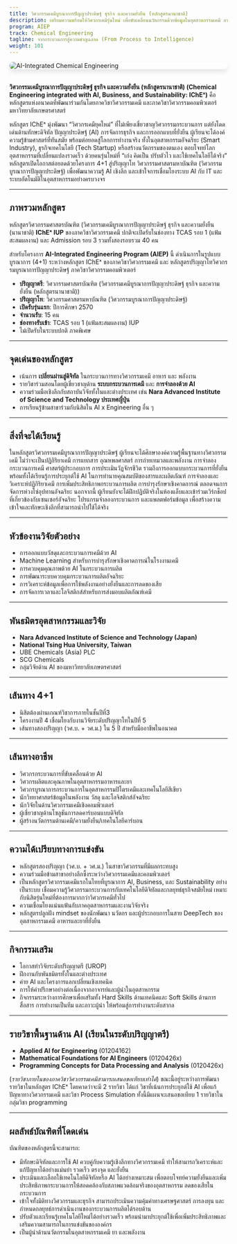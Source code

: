 ```yaml
---
title: วิศวกรรมเคมีบูรณาการปัญญาประดิษฐ์ ธุรกิจ และความยั่งยืน (หลักสูตรนานาชาติ) 
description: เตรียมความพร้อมให้วิศวกรเคมีรุ่นใหม่ เพื่อขับเคลื่อนนวัตกรรมด้วยข้อมูลในอุตสาหกรรมเคมี อาหาร ยา และพลังงาน <br>**เริ่มรับนิสิตปีการศึกษา 2570**
program: AIEP
track: Chemical Engineering
tagline: จากกระบวนการสู่ความชาญฉลาด (From Process to Intelligence)
weight: 101
---
```


<img src="/img/banners/chemical-hero-new.png"
     alt="AI-Integrated Chemical Engineering"
     style="max-width: 100%; height: auto; margin: 0 0 2rem 0; border-radius: 1rem; box-shadow: 0 6px 12px rgba(0,0,0,0.1); display: block;" />


**วิศวกรรมเคมีบูรณาการปัญญาประดิษฐ์ ธุรกิจ และความยั่งยืน (หลักสูตรนานาชาติ) (Chemical Engineering integrated with AI, Business, and Sustainability: IChEˣ)** คือหลักสูตรแห่งอนาคตที่พัฒนาร่วมกันโดยภาควิชาวิศวกรรมเคมี และภาควิชาวิศวกรรมคอมพิวเตอร์ มหาวิทยาลัยเกษตรศาสตร์

หลักสูตร IChEˣ มุ่งพัฒนา “วิศวกรเคมียุคใหม่” ที่ไม่เพียงเชี่ยวชาญวิศวกรรมกระบวนการ แต่ยังโดดเด่นด้านทักษะดิจิทัล ปัญญาประดิษฐ์ (AI) การจัดการธุรกิจ และการออกแบบที่ยั่งยืน ผู้เรียนจะได้องค์ความรู้ข้ามศาสตร์ที่ทันสมัย พร้อมต่อยอดสู่โลกการทำงานจริง ทั้งในอุตสาหกรรมอัจฉริยะ (Smart Industry), ธุรกิจเทคโนโลยี (Tech Startup) หรือสร้างนวัตกรรมของตนเอง ตอบโจทย์โลกอุตสาหกรรมที่เปลี่ยนแปลงรวดเร็ว ด้วยคนรุ่นใหม่ที่ “เก่ง คิดเป็น ปรับตัวไว และใช้เทคโนโลยีได้จริง” หลักสูตรเปิดโอกาสต่อยอดด้วยโครงการ 4+1 สู่ปริญญาโท วิศวกรรมศาสตรมหาบัณฑิต (วิศวกรรมบูรณาการปัญญาประดิษฐ์) เพื่อพัฒนาความรู้ AI เชิงลึก และเข้าใจการเชื่อมโยงระบบ AI กับ IT และระบบอัตโนมัติในอุตสาหกรรมอย่างครบวงจร
  
---

##  ภาพรวมหลักสูตร

หลักสูตรวิศวกรรมศาสตรบัณฑิต (วิศวกรรมเคมีบูรณาการปัญญาประดิษฐ์ ธุรกิจ และความยั่งยืน (นานาชาติ) **IChEˣ IUP**  ของภาควิชาวิศวกรรมเคมี ปกติจะเปิดรับในช่องทาง TCAS รอบ 1 (แฟ้มสะสมผลงาน) และ Admission รอบ 3 รวมทั้งสองรอบรวม 40 คน

สำหรับโครงการ **AI-Integrated Engineering Program (AIEP)** นี้ ดำเนินการในรูปแบบบูรณาการ (4+1) ระหว่างหลักสูตร IChEˣ  ของภาควิชาวิศวกรรมเคมี และ หลักสูตรปริญญาโทวิศวกรรมบูรณาการปัญญาประดิษฐ์ ภาควิชาวิศวกรรมคอมพิวเตอร์ 

-  **ปริญญาตรี**: วิศวกรรมศาสตรบัณฑิต (วิศวกรรมเคมีบูรณาการปัญญาประดิษฐ์ ธุรกิจ และความยั่งยืน (หลักสูตรนานาชาติ))  
-  **ปริญญาโท**: วิศวกรรมศาสตรมหาบัณฑิต (วิศวกรรมบูรณาการปัญญาประดิษฐ์)  
-  **เปิดรับรุ่นแรก**: ปีการศึกษา 2570  
-  **จำนวนรับ**: 15 คน  
-  **ช่องทางรับเข้า**: TCAS รอบ 1 (แฟ้มสะสมผลงาน) IUP
-  ไม่เปิดรับในระบบปกติ ภาคพิเศษ

---

##  จุดเด่นของหลักสูตร

 
- เน้นการ **เปลี่ยนผ่านสู่ดิจิทัล** ในกระบวนการทางวิศวกรรมเคมี อาหาร และ พลังงาน 
- รายวิชาร่วมสอนโดยผู้เชี่ยวชาญด้าน **ระบบกระบวนการเคมี** และ **การจำลองด้วย AI**  
- ความร่วมมือเชิงลึกกับสถาบันวิจัยทั้งในและต่างประเทศ เช่น **Nara Advanced Institute of Science and Technology ประเทศญี่ปุ่น**
- การเรียนรู้ข้ามสาขาร่วมกับนิสิตใน AI x Engineering อื่น ๆ

---

##  สิ่งที่จะได้เรียนรู้

ในหลักสูตรวิศวกรรมเคมีบูรณาการปัญญาประดิษฐ์ ผู้เรียนจะได้ศึกษาองค์ความรู้พื้นฐานทางวิศวกรรมเคมี ไม่ว่าจะเป็นปฏิกิริยาเคมี การแยกสาร อุณหพลศาสตร์ การถ่ายเทมวลและพลังงาน การจำลองกระบวนการเคมี ศาสตร์ผู้ประกอบการ การประเมินวัฏจักรชีวิต รวมถึงการออกแบบกระบวนการที่ยั่งยืน พร้อมทั้งได้เรียนรู้การประยุกต์ใช้ AI ในการทำนายคุณสมบัติของสารและผลิตภัณฑ์ การจำลองและวิเคราะห์ปฏิกิริยาเคมี การเพิ่มประสิทธิภาพกระบวนการผลิต การบำรุงรักษาเชิงคาดการณ์ ตลอดจนการจัดการห่วงโซ่อุปทานอัจฉริยะ นอกจากนี้ ผู้เรียนยังจะได้ฝึกปฏิบัติจริงในห้องแล็บและเข้าร่วมเวิร์กช็อปที่เกี่ยวข้องกับเซนเซอร์อัจฉริยะ โปรแกรมจำลองกระบวนการ และแพลตฟอร์มข้อมูล เพื่อสร้างความเข้าใจและทักษะเชิงลึกที่สามารถนำไปใช้ได้จริง

---

##  หัวข้องานวิจัยตัวอย่าง

- การออกแบบวัสดุและกระบวนการเคมีด้วย AI  
- Machine Learning สำหรับการบำรุงรักษาเชิงคาดการณ์ในโรงงานเคมี  
- การควบคุมคุณภาพด้วย AI ในกระบวนการผลิต   
- การพัฒนาระบบควบคุมกระบวนการผลิตอัจฉริยะ
- การวิเคราะห์ข้อมูลเพื่อการใช้พลังงานอย่างยั่งยืนและการลดของเสีย  
- การจัดการเวลาและโลจิสติกส์สำหรับการส่งมอบผลิตภัณฑ์เคมี

---

##  พันธมิตรอุตสาหกรรมและวิจัย

- **Nara Advanced Institute of Science and Technology (Japan)**  
- **National Tsing Hua University, Taiwan**
- UBE Chemicals (Asia) PLC
- SCG Chemicals  
- กลุ่มวิจัยด้าน AI ของมหาวิทยาลัยเกษตรศาสตร์

---

##  เส้นทาง 4+1

- นิสิตต้องผ่านเกณฑ์วิชาการภายในชั้นปีที่3
- โครงงานปี 4 เชื่อมโยงกับงานวิจัยระดับปริญญาโทในปีที่ 5  
- เส้นทางสองปริญญา (วศ.บ. + วศ.ม.) ใน 5 ปี สำหรับมืออาชีพในอนาคต

---

##  เส้นทางอาชีพ

- วิศวกรกระบวนการที่ขับเคลื่อนด้วย AI  
- วิศวกรผลิตและคุณภาพในอุตสาหกรรมอาหารและยา  
- วิศวกรบูรณาการกระบวนการในอุตสาหกรรมปิโตรเคมีและเทคโนโลยีสีเขียว  
- นักวิทยาศาสตร์ข้อมูลในพลังงาน วัสดุ และโลจิสติกส์อัจฉริยะ  
- นักวิจัยในด้านวิศวกรรมเคมีเชิงคอมพิวเตอร์
- ผู้เชี่ยวชาญด้านโซลูชันการลดคาร์บอนแบบดิจิทัล
- ผู้สร้างนวัตกรรมด้านเคมี/ความยั่งยืน/เทคโนโลยีคาร์บอน

---

##  ความได้เปรียบทางการแข่งขัน

- หลักสูตรสองปริญญา (วศ.บ. + วศ.ม.) ในสาขาวิศวกรรมที่มีผลกระทบสูง  
- ความร่วมมือข้ามสาขาอย่างลึกซึ้งระหว่างวิศวกรรมเคมีและคอมพิวเตอร์
- เป็นหลักสูตรวิศวกรรมเคมีแรกในไทยที่บูรณาการ AI, Business, และ Sustainability อย่างเป็นระบบ เชื่อมความรู้วิศวกรรมกระบวนการกับเทคโนโลยีดิจิทัลและกลยุทธ์ธุรกิจสมัยใหม่ เหมาะกับนิสิตรุ่นใหม่ที่ต้องการมากกว่าวิศวกรเคมีทั่วไป 
- ความเชื่อมโยงแน่นแฟ้นกับภาคอุตสาหกรรมและงานวิจัยจริง  
- หลักสูตรปลูกฝัง mindset ของนักพัฒนา นวัตกร และผู้ประกอบการในสาย DeepTech ของอุตสาหกรรมเคมี อาหารและยาที่ยั่งยืน

---

##  กิจกรรมเสริม

- โอกาสทำวิจัยระดับปริญญาตรี (UROP)  
- ฝึกงานกับพันธมิตรทั้งในและต่างประเทศ  
- ค่าย AI และโครงการแลกเปลี่ยนเชิงเทคนิค  
- การให้คำปรึกษาอย่างต่อเนื่องจากอาจารย์และผู้นำในอุตสาหกรรม
- กิจกรรมระหว่างการศึกษาเพื่อเสริมทั้ง Hard Skills ด้านเทคนิคและ Soft Skills ด้านการสื่อสาร การทำงานเป็นทีม และภาวะผู้นำ ให้พร้อมสู่การทำงานระดับสากล

---

##  รายวิชาพื้นฐานด้าน AI (เรียนในระดับปริญญาตรี)

- **Applied AI for Engineering** (01204162)  
- **Mathematical Foundations for AI Engineers** (0120426x)  
- **Programming Concepts for Data Processing and Analysis** (0120426x)

(*รายวิชาภายในของภาควิชาวิศวกรรมเคมีสามารถเสนอขอเทียบเท่าได้*)
ขณะนี้อยู่ระหว่างการพัฒนารายวิชาในหลักสูตร IChEˣ โดยคาดว่าจะมี 2 รายวิชา ได้แก่ วิชาที่เน้นการประยุกต์ใช้ AI เพื่อแก้ปัญหาทางวิศวกรรมเคมี และวิชา Process Simulation ทั้งนี้มีแผนจะเสนอขอเทียบ 1 รายวิชาในกลุ่มวิชา programming 

---

##  ผลลัพธ์บัณฑิตที่โดดเด่น

บัณฑิตของหลักสูตรนี้จะสามารถ:

- มีทักษะดิจิทัลและการใช้ AI ควบคู่กับความรู้เชิงลึกทางวิศวกรรมเคมี ทำให้สามารถวิเคราะห์และแก้ปัญหาได้อย่างแม่นยำ รวดเร็ว ตรงจุด และยั่งยืน
- ประเมินและเลือกใช้เทคโนโลยีดิจิทัลหรือ AI ได้อย่างเหมาะสม เพื่อตอบโจทย์ความยั่งยืนและเพิ่มประสิทธิภาพกระบวนการให้สอดคล้องกับสภาพแวดล้อมจริงของอุตสาหกรรม ลดของเสียในกระบวนการ
- เข้าใจทั้งมิติทางวิศวกรรมและธุรกิจ สามารถประเมินความคุ้มค่าทางเศรษฐศาสตร์ การลงทุน และกำหนดกลยุทธ์การดำเนินงานของกระบวนการผลิตได้รอบด้าน
- ปรับตัวและเรียนรู้เทคโนโลยีใหม่ได้อย่างรวดเร็ว พร้อมนำมาประยุกต์ใช้เพื่อเพิ่มประสิทธิภาพและเสริมความสามารถในการแข่งขันขององค์กร
- เป็นผู้นำด้านนวัตกรรมในอุตสาหกรรมเคมี ยา และพลังงาน

